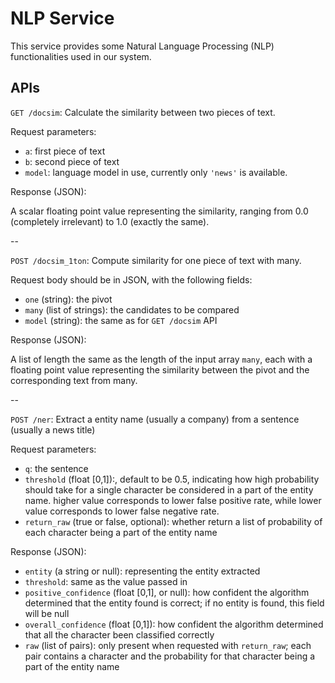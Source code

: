 # NLP Service

This service provides some Natural Language Processing (NLP) functionalities used in our system.

## APIs

`GET /docsim`: Calculate the similarity between two pieces of text.

Request parameters:

- `a`: first piece of text
- `b`: second piece of text
- `model`: language model in use, currently only `'news'` is available.

Response (JSON):

A scalar floating point value representing the similarity, ranging from 0.0 (completely irrelevant) to 1.0 (exactly the same).

--

`POST /docsim_1ton`: Compute similarity for one piece of text with many.

Request body should be in JSON, with the following fields:

- `one` (string): the pivot
- `many` (list of strings): the candidates to be compared
- `model` (string): the same as for `GET /docsim` API

Response (JSON):

A list of length the same as the length of the input array `many`, each with a floating point value representing the similarity between the pivot and
the corresponding text from many.

--

`POST /ner`: Extract a entity name (usually a company) from a sentence (usually a news title)

Request parameters:

- `q`: the sentence
- `threshold` (float [0,1]):, default to be 0.5, indicating how high probability should take for a single character be considered in a part of the entity name. higher value corresponds to lower false positive rate, while lower value corresponds to lower false negative rate.
- `return_raw` (true or false, optional): whether return a list of probability of each character being a part of the entity name

Response (JSON):

- `entity` (a string or null): representing the entity extracted
- `threshold`: same as the value passed in
- `positive_confidence` (float [0,1], or null): how confident the algorithm determined that the entity found is correct; if no entity is found, this field will be null
- `overall_confidence` (float [0,1]): how confident the algorithm determined that all the character been classified correctly
- `raw` (list of pairs): only present when requested with `return_raw`; each pair contains a character and the probability for that character being a part of the entity name

